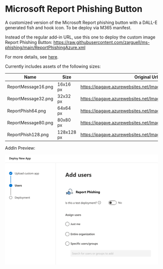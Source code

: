 # Microsoft Report Phishing Button

A customized version of the Microsoft Report phishing button with a DALL-E generated fish and hook icon. To be deploy via M365 manifest.

Instead of the regular add-in URL, use this one to deploy the custom image Report Phishing Button: https://raw.githubusercontent.com/zarguell/ms-phishing/main/ReportPhishingAzure.xml

For more details, see [here](https://learn.microsoft.com/en-us/microsoft-365/security/office-365-security/submissions-users-report-message-add-in-configure?view=o365-worldwide#get-the-report-message-or-the-report-phishing-add-ins-for-your-microsoft-365-gcc-or-gcc-high-organization).

Currently includes assets of the following sizes:

| Name | Size | Original Url | New URL |
| ---- | ---- | ------------ | ------- |
| ReportMessage16.png | 16x16 px | https://ipagave.azurewebsites.net/Images/ReportMessage16.png | https://raw.githubusercontent.com/zarguell/ms-phishing/main/assets/ReportMessage16.png |
| ReportMessage32.png | 32x32 px | https://ipagave.azurewebsites.net/Images/ReportMessage32.png | https://raw.githubusercontent.com/zarguell/ms-phishing/main/assets/ReportMessage32.png |
| ReportPhish64.png | 64x64 px | https://ipagave.azurewebsites.net/Images/ReportPhish64.png | https://raw.githubusercontent.com/zarguell/ms-phishing/main/assets/ReportPhish64.png |
| ReportMessage80.png | 80x80 px | https://ipagave.azurewebsites.net/Images/ReportMessage80.png | https://raw.githubusercontent.com/zarguell/ms-phishing/main/assets/ReportMessage80.png |
| ReportPhish128.png | 128x128 px| https://ipagave.azurewebsites.net/Images/ReportPhish128.png | https://raw.githubusercontent.com/zarguell/ms-phishing/main/assets/ReportPhish128.png |


AddIn Preview:

![AddIn](./assets/AddIn.png)